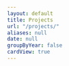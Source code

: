 ```yaml
---
layout: default
title: Projects
url: "/projects/"
aliases: null
date: null
groupByYear: false
cardView: true
---
```


